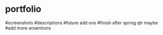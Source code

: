# portfolio
#screenshots
#descriptions
#future add ons
#finish after spring qtr maybe
#add more aniamtions

